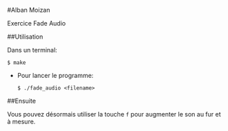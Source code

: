 #Alban Moizan

Exercice Fade Audio

##Utilisation

Dans un terminal:  
  
  `$ make`

- Pour lancer le programme:
  
  `$ ./fade_audio <filename>`


##Ensuite

Vous pouvez désormais utiliser la touche `f` pour augmenter le son au fur et à mesure.
